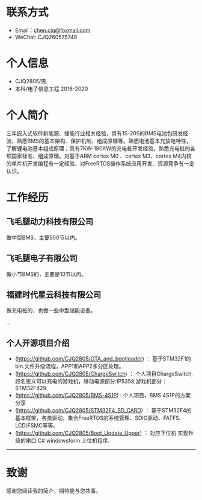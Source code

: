 
# 联系方式
- Email：chen.cjq@foxmail.com
- WeChat: CJQ260575749

# 个人信息
 - CJQ2805/男
 - 本科/电子信息工程 2016-2020

# 个人简介
三年嵌入式软件新能源、储能行业相关经验，具有1S-20S的BMS电池包研发经验，熟悉BMS的基本架构、保护机制、组成原理等。熟悉电池基本充放电特性，了解锂电池基本组成原理；具有7KW-180KW的充电桩开发经验，熟悉充电桩的各项国家标准、组成原理。对基于ARM cortex M0 、cortex M3、cortex M4内核的单片机开发编程有一定经验，对FreeRTOS操作系统应用开发、资源竞争有一定认识。

# 工作经历
## 飞毛腿动力科技有限公司 

做中型BMS，主要500节以内。

## 飞毛腿电子有限公司 

做小节BMS的，主要是10节以内。


  
## 福建时代星云科技有限公司 

做充电桩的，也做一些中型储能设备。
 

...

## 个人开源项目介绍
  - (https://github.com/CJQ2805/OTA_and_bootloader) ： 基于STM32F1的 bin.文件升级流程，APP1和APP2多分区处理。
  - (https://github.com/CJQ2805/ChargeSwitch) ： 个人项目ChargeSwitch,顾名思义可以充电的游戏机，移动电源部分:IP5358,游戏机部分：STM32F429
  - (https://github.com/CJQ2805/BMS-4S1P) : 个人项目，BMS 4S1P的方案分享
  - (https://github.com/CJQ2805/STM32F4_SD_CARD) ： 基于STM32F4的基本框架，各类驱动，集合FreeRTOS的系统管理、SDIO驱动、FATFS、LCD\FSMC等等。 
  - (https://github.com/CJQ2805/Boot_Update_Upper) ： 对应下位机 实现升级的串口 C# windowsform 上位机程序.
      
---      
# 致谢
感谢您阅读我的简介，期待能与您共事。
      
